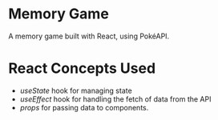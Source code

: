 # Memory Game
A memory game built with React, using PokéAPI.

# React Concepts Used
- *useState* hook for managing state
- *useEffect* hook for handling the fetch of data from the API
- *props* for passing data to components.
